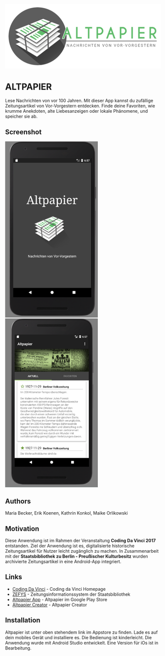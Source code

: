 ![Altpapier](Zeichenflaeche.png?raw=true "Header")

# ALTPAPIER
Lese Nachrichten von vor 100 Jahren. Mit dieser App kannst du zufällige Zeitungsartikel von Vor-Vorgestern entdecken.
Finde deine Favoriten, wie krumme Anekdoten, alte Liebesanzeigen oder lokale Phänomene, und speicher sie ab.

## Screenshot
<img src="screenshot1.png" width="300px" />
<img src="screenshot2.png" width="300px" />

## Authors
Maria Becker, Erik Koenen, Kathrin Konkol, Maike Orlikowski

## Motivation
Diese Anwendung ist im Rahmen der Veranstaltung **Coding Da Vinci 2017** entstanden. Ziel der Anwendung ist es, digitalisierte historische Zeitungsartikel für Nutzer leicht zugänglich zu machen. In Zusammenarbeit mit der **Staatsbibliothek zu Berlin - Preußischer Kulturbesitz** wurden archivierte Zeitungsartikel in eine Android-App integriert.

## Links
* [Coding Da Vinci](https://codingdavinci.de/) - Coding da Vinci Homepage
* [ZEFYS](http://zefys.staatsbibliothek-berlin.de/) - Zeitungsinformationssystem der Staatsbibliothek
* [Altpapier App](https://play.google.com/store/apps/details?id=oldnews.de.oldnews) - Altpapier im Google Play Store
* [Altpapier Creator](http://altpapier-app.de/creator) - Altpapier Creator

## Installation
Altpapier ist unter oben stehendem link im Appstore zu finden. Lade es auf dein mobiles Gerät und installiere es. Die Bedienung ist kinderleicht.
Die Anwendung wurde mit Android Studio entwickelt. Eine Version für iOs ist in Bearbeitung.
